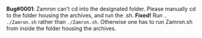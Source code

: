**Bug#0001**: Zamron can't cd into the designated folder. Please manually cd to the folder housing the archives, and run the .sh.
**Fixed!** Run ```. ./Zamron.sh``` rather than ```./Zamron.sh```. Otherwise one has to run Zamron.sh from inside the folder housing the archives. 
